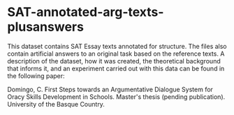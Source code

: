 # SAT-annotated-arg-texts-plusanswers
This dataset contains SAT Essay texts annotated for structure. The files also contain artificial answers to an original task based on the reference texts.
A description of the dataset, how it was created, the theoretical background that informs it, and an experiment carried out with this data can be found in the following paper:

Domingo, C. First Steps towards an Argumentative Dialogue System for Oracy Skills Development in Schools. Master's thesis (pending publication). University of the Basque Country.


